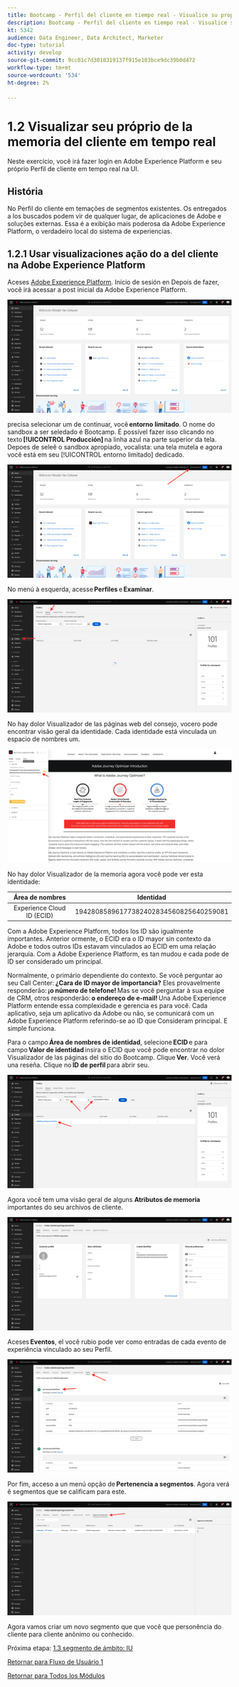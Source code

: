 ```yaml
---
title: Bootcamp - Perfil del cliente en tiempo real - Visualice su propio Perfil del cliente en tiempo real - IU - Brasil
description: Bootcamp - Perfil del cliente en tiempo real - Visualice su propio Perfil del cliente en tiempo real - IU - Brasil
kt: 5342
audience: Data Engineer, Data Architect, Marketer
doc-type: tutorial
activity: develop
source-git-commit: 9cc01c7d3018319137f915e103bce9dc39b0d472
workflow-type: tm+mt
source-wordcount: '534'
ht-degree: 2%

---
```


# 1.2 Visualizar seu próprio de la memoria del cliente em tempo real

Neste exercício, você irá fazer login en Adobe Experience Platform e seu próprio Perfil de cliente em tempo real na UI.

## História

No Perfil do cliente em temações de segmentos existentes. Os entregados a los buscados podem vir de qualquer lugar, de aplicaciones de Adobe e soluções externas. Essa é a exibição mais poderosa da Adobe Experience Platform, o verdadeiro local do sistema de experiencias.

## 1.2.1 Usar visualizaciones ação do a del cliente na Adobe Experience Platform

Aceses [Adobe Experience Platform](https://experience.adobe.com/platform). Inicio de sesión en Depois de fazer, você irá acessar a post inicial da Adobe Experience Platform.

![Ingesta de datos](./images/home.png)

precisa selecionar um de continuar, você **entorno limitado**. O nome do sandbox a ser seledado é Bootcamp. É possível fazer isso clicando no texto **[!UICONTROL Producción]** na linha azul na parte superior da tela. Depoes de seleê o sandbox apropiado, vocalista: una tela mutela e agora você está em seu [!UICONTROL entorno limitado] dedicado.

![Ingesta de datos](./images/sb1.png)

No menú à esquerda, acesse **Perfiles** e **Examinar**.

![Perfil del cliente](./images/homemenu.png)

No hay dolor Visualizador de las páginas web del consejo, vocero pode encontrar visão geral da identidade. Cada identidade está vinculada un espacio de nombres um.

![Perfil del cliente](./images/identities.png)

No hay dolor Visualizador de la memoria agora você pode ver esta identidade:

| Área de nombres | Identidad |
|:-------------:| :---------------:|
| Experience Cloud ID (ECID) | 19428085896177382402834560825640259081 |

Com a Adobe Experience Platform, todos los ID são igualmente importantes. Anterior ormente, o ECID era o ID mayor sin contexto da Adobe e todos outros IDs estavam vinculados ao ECID em uma relação jerarquía. Com a Adobe Experience Platform, es tan mudou e cada pode de ID ser considerado um principal.

Normalmente, o primário dependiente do contexto. Se você perguntar ao seu Call Center: **¿Cara de ID mayor de importancia?** Eles provavelmente responderão: **¡o número de telefone!** Mas se você perguntar à sua equipe de CRM, otros responderão: **o endereço de e-mail!** Una Adobe Experience Platform entende essa complexidade e gerencia es para você. Cada aplicativo, seja um aplicativo da Adobe ou não, se comunicará com un Adobe Experience Platform referindo-se ao ID que Consideram principal. E simple funciona.

Para o campo **Área de nombres de identidad**, selecione **ECID** e para campo **Valor de identidad** insira o ECID que você pode encontrar no dolor Visualizador de las páginas del sitio do Bootcamp. Clique **Ver**. Você verá una reseña. Clique no **ID de perfil** para abrir seu.

![Perfil del cliente](./images/popupecid.png)

Agora você tem uma visão geral de alguns **Atributos de memoria** importantes do seu archivos de cliente.

![Perfil del cliente](./images/profile.png)

Aceses **Eventos**, el você rubio pode ver como entradas de cada evento de experiência vinculado ao seu Perfil.

![Perfil del cliente](./images/profileee.png)

Por fim, acceso a un menú opção de **Pertenencia a segmentos**. Agora verá ê segmentos que se calificam para este.

![Perfil del cliente](./images/profileseg.png)

Agora vamos criar um novo segmento que que você que personência do cliente para cliente anônimo ou conhecido.

Próxima etapa: [1.3 segmento de ámbito: IU](./ex3.md)

[Retornar para Fluxo de Usuário 1](./uc1.md)

[Retornar para Todos los Módulos](../../overview.md)
